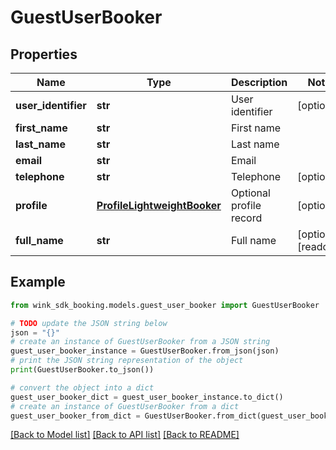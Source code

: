# GuestUserBooker


## Properties

Name | Type | Description | Notes
------------ | ------------- | ------------- | -------------
**user_identifier** | **str** | User identifier | [optional] 
**first_name** | **str** | First name | 
**last_name** | **str** | Last name | 
**email** | **str** | Email | 
**telephone** | **str** | Telephone | [optional] 
**profile** | [**ProfileLightweightBooker**](ProfileLightweightBooker.md) | Optional profile record | [optional] 
**full_name** | **str** | Full name | [optional] [readonly] 

## Example

```python
from wink_sdk_booking.models.guest_user_booker import GuestUserBooker

# TODO update the JSON string below
json = "{}"
# create an instance of GuestUserBooker from a JSON string
guest_user_booker_instance = GuestUserBooker.from_json(json)
# print the JSON string representation of the object
print(GuestUserBooker.to_json())

# convert the object into a dict
guest_user_booker_dict = guest_user_booker_instance.to_dict()
# create an instance of GuestUserBooker from a dict
guest_user_booker_from_dict = GuestUserBooker.from_dict(guest_user_booker_dict)
```
[[Back to Model list]](../README.md#documentation-for-models) [[Back to API list]](../README.md#documentation-for-api-endpoints) [[Back to README]](../README.md)


